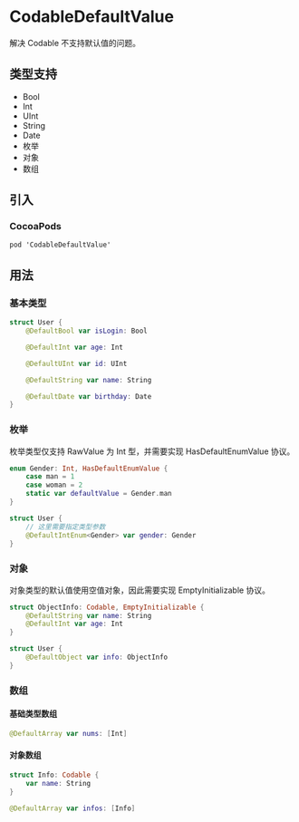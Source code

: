 # CodableDefaultValue

解决 Codable 不支持默认值的问题。

## 类型支持

* Bool
* Int
* UInt
* String
* Date
* 枚举
* 对象
* 数组

## 引入

### CocoaPods

```
pod 'CodableDefaultValue'
```

## 用法

### 基本类型

```swift
struct User {
    @DefaultBool var isLogin: Bool

    @DefaultInt var age: Int

    @DefaultUInt var id: UInt

    @DefaultString var name: String

    @DefaultDate var birthday: Date
}
```

### 枚举

枚举类型仅支持 RawValue 为 Int 型，并需要实现 HasDefaultEnumValue 协议。

```swift
enum Gender: Int, HasDefaultEnumValue {
    case man = 1
    case woman = 2
    static var defaultValue = Gender.man
}

struct User {
    // 这里需要指定类型参数
    @DefaultIntEnum<Gender> var gender: Gender
}
```

### 对象

对象类型的默认值使用空值对象，因此需要实现 EmptyInitializable 协议。

```swift
struct ObjectInfo: Codable, EmptyInitializable {
    @DefaultString var name: String
    @DefaultInt var age: Int
}

struct User {
    @DefaultObject var info: ObjectInfo
}
```

### 数组

#### 基础类型数组

```swift
@DefaultArray var nums: [Int]
```

#### 对象数组

```swift
struct Info: Codable {
    var name: String
}

@DefaultArray var infos: [Info]
```

